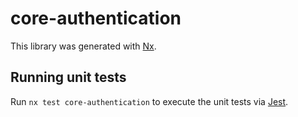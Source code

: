 # core-authentication

This library was generated with [Nx](https://nx.dev).

## Running unit tests

Run `nx test core-authentication` to execute the unit tests via [Jest](https://jestjs.io).
